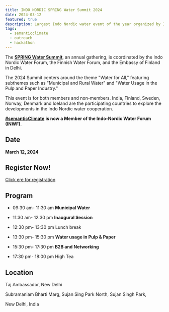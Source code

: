 ```yaml
---
title: INDO NORDIC SPRING Water Summit 2024  
date: 2024-03-12
featured: true
description: Largest Indo Nordic water event of the year organized by Indo Nordic Water Forum! 
tags:
  - semanticclimate
  - outreach
  - hackathon
---
```


The [**SPRING Water Summit**](https://inwf.in/spring-water-summit-2024/), an annual gathering, is coordinated by the Indo Nordic Water Forum, the Finnish Water Forum, and the Embassy of Finland in Delhi. 

The 2024 Summit centers around the theme "Water for All," featuring subthemes such as "Municipal and Rural Water" and "Water Usage in the Pulp and Paper Industry."

This event is for both members and non-members. India, Finland, Sweden, Norway, Denmark and Iceland are the participating countries to explore the developments in the Indo Nordic water cooperation.

[**#semanticClimate**](https://semanticclimate.github.io/p/en/) **is now a Member of the Indo-Nordic Water Forum (INWF)**.

## Date

**March 12, 2024**

## Register Now!

[Click ere for registration](https://inwf.in/spring-water-summit-2024/)

## Program 

- 09:30 am- 11:30 am **Municipal Water**

- 11:30 am- 12:30 pm **Inaugural Session**

- 12:30 pm- 13:30 pm Lunch break

- 13:30 pm- 15:30 pm **Water usage in Pulp & Paper**

- 15:30 pm- 17:30 pm **B2B and Networking**

- 17:30 pm- 18:00 pm High Tea


## Location

Taj Ambassador, New Delhi

Subramaniam Bharti Marg, Sujan Sing Park North, Sujan Singh Park,

New Delhi, India






